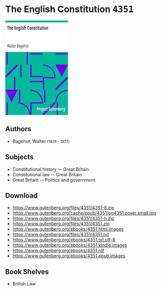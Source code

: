 # The English Constitution <kbd>4351</kbd>

![](./cover.medium.jpg "")

## Authors


 - Bagehot, Walter <small>(1826 - 1877)</small>

## Subjects


 - Constitutional history -- Great Britain
 - Constitutional law -- Great Britain
 - Great Britain -- Politics and government

## Download


 - https://www.gutenberg.org/files/4351/4351-8.zip
 - https://www.gutenberg.org/cache/epub/4351/pg4351.cover.small.jpg
 - https://www.gutenberg.org/files/4351/4351-h.zip
 - https://www.gutenberg.org/files/4351/4351.zip
 - https://www.gutenberg.org/ebooks/4351.html.images
 - https://www.gutenberg.org/files/4351/4351.txt
 - https://www.gutenberg.org/ebooks/4351.txt.utf-8
 - https://www.gutenberg.org/ebooks/4351.kindle.images
 - https://www.gutenberg.org/ebooks/4351.rdf
 - https://www.gutenberg.org/ebooks/4351.epub.images

## Book Shelves


 - British Law
